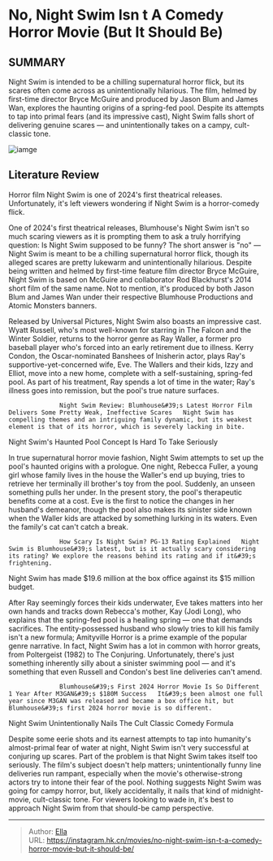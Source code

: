 # No, Night Swim Isn t A Comedy Horror Movie (But It Should Be)


## SUMMARY 



  Night Swim is intended to be a chilling supernatural horror flick, but its scares often come across as unintentionally hilarious.   The film, helmed by first-time director Bryce McGuire and produced by Jason Blum and James Wan, explores the haunting origins of a spring-fed pool.   Despite its attempts to tap into primal fears (and its impressive cast), Night Swim falls short of delivering genuine scares — and unintentionally takes on a campy, cult-classic tone.  

![iamge](https://static1.srcdn.com/wordpress/wp-content/uploads/2024/01/gavin-warren-as-elliot-waller-ame-lie-hoeferle-as-izzy-waller-kerry-condon-as-eve-waller-from-night-swim.jpg)

## Literature Review

Horror film Night Swim is one of 2024&#39;s first theatrical releases. Unfortunately, it&#39;s left viewers wondering if Night Swim is a horror-comedy flick.




One of 2024&#39;s first theatrical releases, Blumhouse&#39;s Night Swim isn&#39;t so much scaring viewers as it is prompting them to ask a truly horrifying question: Is Night Swim supposed to be funny? The short answer is &#34;no&#34; — Night Swim is meant to be a chilling supernatural horror flick, though its alleged scares are pretty lukewarm and unintentionally hilarious. Despite being written and helmed by first-time feature film director Bryce McGuire, Night Swim is based on McGuire and collaborator Rod Blackhurst&#39;s 2014 short film of the same name. Not to mention, it&#39;s produced by both Jason Blum and James Wan under their respective Blumhouse Productions and Atomic Monsters banners.




Released by Universal Pictures, Night Swim also boasts an impressive cast. Wyatt Russell, who&#39;s most well-known for starring in The Falcon and the Winter Soldier, returns to the horror genre as Ray Waller, a former pro baseball player who&#39;s forced into an early retirement due to illness. Kerry Condon, the Oscar-nominated Banshees of Inisherin actor, plays Ray&#39;s supportive-yet-concerned wife, Eve. The Wallers and their kids, Izzy and Elliot, move into a new home, complete with a self-sustaining, spring-fed pool. As part of his treatment, Ray spends a lot of time in the water; Ray&#39;s illness goes into remission, but the pool&#39;s true nature surfaces.

                  Night Swim Review: Blumhouse&#39;s Latest Horror Film Delivers Some Pretty Weak, Ineffective Scares   Night Swim has compelling themes and an intriguing family dynamic, but its weakest element is that of its horror, which is severely lacking in bite.   


 Night Swim&#39;s Haunted Pool Concept Is Hard To Take Seriously 
          




In true supernatural horror movie fashion, Night Swim attempts to set up the pool&#39;s haunted origins with a prologue. One night, Rebecca Fuller, a young girl whose family lives in the house the Waller&#39;s end up buying, tries to retrieve her terminally ill brother&#39;s toy from the pool. Suddenly, an unseen something pulls her under. In the present story, the pool&#39;s therapeutic benefits come at a cost. Eve is the first to notice the changes in her husband&#39;s demeanor, though the pool also makes its sinister side known when the Waller kids are attacked by something lurking in its waters. Even the family&#39;s cat can&#39;t catch a break.

                  How Scary Is Night Swim? PG-13 Rating Explained   Night Swim is Blumhouse&#39;s latest, but is it actually scary considering its rating? We explore the reasons behind its rating and if it&#39;s frightening.   



Night Swim has made $19.6 million at the box office against its $15 million budget.







After Ray seemingly forces their kids underwater, Eve takes matters into her own hands and tracks down Rebecca&#39;s mother, Kay (Jodi Long), who explains that the spring-fed pool is a healing spring — one that demands sacrifices. The entity-possessed husband who slowly tries to kill his family isn&#39;t a new formula; Amityville Horror is a prime example of the popular genre narrative. In fact, Night Swim has a lot in common with horror greats, from Poltergeist (1982) to The Conjuring. Unfortunately, there&#39;s just something inherently silly about a sinister swimming pool — and it&#39;s something that even Russell and Condon&#39;s best line deliveries can&#39;t amend. 

                  Blumhouse&#39;s First 2024 Horror Movie Is So Different 1 Year After M3GAN&#39;s $180M Success   It&#39;s been almost one full year since M3GAN was released and became a box office hit, but Blumhouse&#39;s first 2024 horror movie is so different.   



 Night Swim Unintentionally Nails The Cult Classic Comedy Formula 
         




Despite some eerie shots and its earnest attempts to tap into humanity&#39;s almost-primal fear of water at night, Night Swim isn&#39;t very successful at conjuring up scares. Part of the problem is that Night Swim takes itself too seriously. The film&#39;s subject doesn&#39;t help matters; unintentionally funny line deliveries run rampant, especially when the movie&#39;s otherwise-strong actors try to intone their fear of the pool. Nothing suggests Night Swim was going for campy horror, but, likely accidentally, it nails that kind of midnight-movie, cult-classic tone. For viewers looking to wade in, it&#39;s best to approach Night Swim from that should-be camp perspective.



---

> Author: [Ella](https://instagram.hk.cn/)  
> URL: https://instagram.hk.cn/movies/no-night-swim-isn-t-a-comedy-horror-movie-but-it-should-be/  

